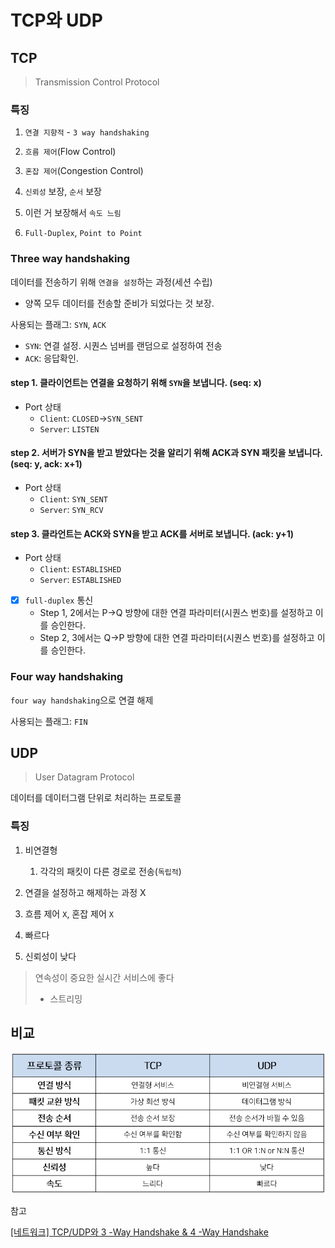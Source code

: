 # TCP와 UDP
## TCP
> Transmission Control Protocol
### 특징
1. `연결 지향적` - `3 way handshaking`

2. `흐름 제어`(Flow Control)

3. `혼잡 제어`(Congestion Control)

4. `신뢰성` 보장, `순서` 보장

5. 이런 거 보장해서 `속도 느림`

6. `Full-Duplex`, `Point to Point`

### Three way handshaking
데이터를 전송하기 위해 `연결을 설정`하는 과정(세션 수립)
- 양쪽 모두 데이터를 전송할 준비가 되었다는 것 보장. 


사용되는 플래그: `SYN`, `ACK`
- `SYN`: 연결 설정. 시퀀스 넘버를 랜덤으로 설정하여 전송
- `ACK`: 응답확인. 

#### step 1. 클라이언트는 연결을 요청하기 위해 `SYN`을 보냅니다. (seq: x)
   - Port 상태
     - `Client`: `CLOSED`->`SYN_SENT`
     - `Server`: `LISTEN`

#### step 2. 서버가 SYN을 받고 받았다는 것을 알리기 위해 ACK과 SYN 패킷을 보냅니다. (seq: y, ack: x+1)
   - Port 상태
     - `Client`: `SYN_SENT`
     - `Server`: `SYN_RCV`

#### step 3. 클라언트는 ACK와 SYN을 받고 ACK를 서버로 보냅니다. (ack: y+1)
  - Port 상태
     - `Client`: `ESTABLISHED`
     - `Server`: `ESTABLISHED`

- [X] `full-duplex` 통신
  - Step 1, 2에서는 P→Q 방향에 대한 연결 파라미터(시퀀스 번호)를 설정하고 이를 승인한다.
  - Step 2, 3에서는 Q→P 방향에 대한 연결 파라미터(시퀀스 번호)를 설정하고 이를 승인한다.

### Four way handshaking
`four way handshaking`으로 연결 해제

사용되는 플래그: `FIN`


## UDP
> User Datagram Protocol

데이터를 데이터그램 단위로 처리하는 프로토콜
### 특징
1. 비연결형
   1. 각각의 패킷이 다른 경로로 전송(`독립적`)
   
2. 연결을 설정하고 해제하는 과정 X

3. 흐름 제어 `X`, 혼잡 제어 `X`

4. 빠르다

5. 신뢰성이 낮다

> 연속성이 중요한 실시간 서비스에 좋다
> - 스트리밍

## 비교
![alt text](../resources/network/tcp_udp.png)


참고

[[네트워크] TCP/UDP와 3 -Way Handshake & 4 -Way Handshake](https://velog.io/@averycode/%EB%84%A4%ED%8A%B8%EC%9B%8C%ED%81%AC-TCPUDP%EC%99%80-3-Way-Handshake4-Way-Handshake)